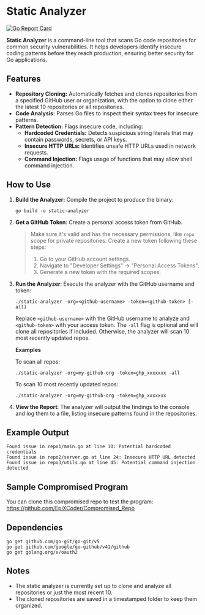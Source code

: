 # Static Analyzer
[![Go Report Card](https://goreportcard.com/badge/github.com/EpiXCoder/Go_Static_Analyzer)](https://goreportcard.com/report/github.com/EpiXCoder/Go_Static_Analyzer)


**Static Analyzer** is a command-line tool that scans Go code repositories for common security vulnerabilities. It helps developers identify insecure coding patterns before they reach production, ensuring better security for Go applications.

## Features
- **Repository Cloning:** Automatically fetches and clones repositories from a specified GitHub user or organization, with the option to clone either the latest 10 repositories or all repositories.
- **Code Analysis:** Parses Go files to inspect their syntax trees for insecure patterns.
- **Pattern Detection:** Flags insecure code, including:
  - **Hardcoded Credentials:** Detects suspicious string literals that may contain passwords, secrets, or API keys.
  - **Insecure HTTP URLs:** Identifies unsafe HTTP URLs used in network requests.
  - **Command Injection:** Flags usage of functions that may allow shell command injection.

## How to Use
1. **Build the Analyzer:** Compile the project to produce the binary:
    ```
    go build -o static-analyzer
    ```
2. **Get a GitHub Token**: Create a personal access token from GitHub.
    >Make sure it's valid and has the necessary permissions, like `repo` scope for private repositories.
    > Create a new token following these steps:
    > 1. Go to your GitHub account settings.
    > 2. Navigate to "Developer Settings" → "Personal Access Tokens".
    > 3. Generate a new token with the required scopes.

3. **Run the Analyzer**: Execute the analyzer with the GitHub username and token:
    ```
    ./static-analyzer -org=<github-username> -token=<github-token> [-all]
    ```
    Replace `<github-username>` with the GitHub username to analyze and `<github-token>` with your access token. The `-all` flag is optional and will clone all repositories if included. Otherwise, the analyzer will scan 10 most recently updated repos.

    **Examples**

    To scan all repos:
    ```
    ./static-analyzer -org=my-github-org -token=ghp_xxxxxxx -all
    ```

    To scan 10 most recently updated repos:
    ```
    ./static-analyzer -org=my-github-org -token=ghp_xxxxxxx
    ```

4. **View the Report**: The analyzer will output the findings to the console and log them to a file, listing insecure patterns found in the repositories.

## Example Output
```
Found issue in repo1/main.go at line 10: Potential hardcoded credentials
Found issue in repo2/server.go at line 24: Insecure HTTP URL detected
Found issue in repo3/utils.go at line 45: Potential command injection detected
```

## Sample Compromised Program
You can clone this compromised repo to test the program: https://github.com/EpiXCoder/Compromised_Repo

## Dependencies
```
go get github.com/go-git/go-git/v5
go get github.com/google/go-github/v41/github
go get golang.org/x/oauth2
```

## Notes
- The static analyzer is currently set up to clone and analyze all repositories or just the most recent 10.
- The cloned repositories are saved in a timestamped folder to keep them organized.
